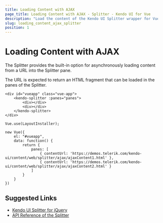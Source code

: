 ```yaml
---
title: Loading Content with AJAX
page_title: Loading Content with AJAX - Splitter - Kendo UI for Vue
description: "Load the content of the Kendo UI Splitter wrapper for Vue over AJAX."
slug: loading_content_ajax_splitter
position: 1
---
```


# Loading Content with AJAX

The Splitter provides the built-in option for asynchronously loading content from a URL into the Splitter pane.

The URL is expected to return an HTML fragment that can be loaded in the panes of the Splitter.

```html-no-run
<div id="vueapp" class="vue-app">
    <kendo-splitter :panes="panes">
        <div></div>
        <div></div>
    </kendo-splitter>
</div>
```
```js-no-run
Vue.use(LayoutInstaller);

new Vue({
    el: "#vueapp",
    data: function() {
        return {
            panes: [
                { contentUrl: 'https://demos.telerik.com/kendo-ui/content/web/splitter/ajax/ajaxContent1.html' },
                { contentUrl: 'https://demos.telerik.com/kendo-ui/content/web/splitter/ajax/ajaxContent2.html' }
            ]
        }
    }
})
```

## Suggested Links

* [Kendo UI Splitter for jQuery](https://docs.telerik.com/kendo-ui/controls/layout/splitter/overview)
* [API Reference of the Splitter](https://docs.telerik.com/kendo-ui/api/javascript/ui/splitter)
